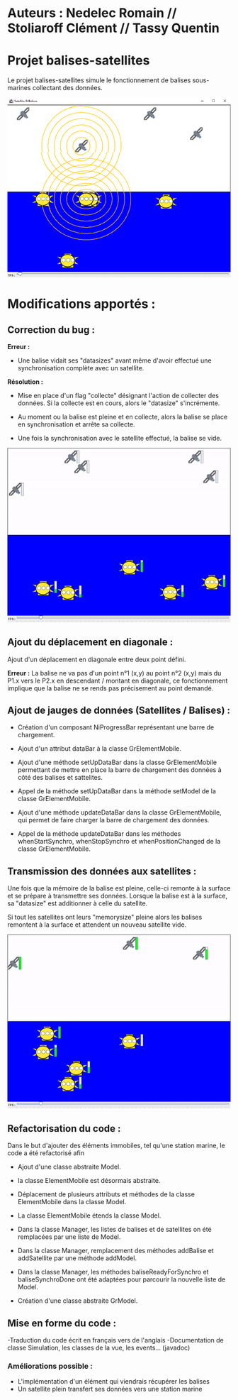 
# Auteurs : Nedelec Romain // Stoliaroff Clément // Tassy Quentin

# Projet balises-satellites
Le projet balises-satellites simule le fonctionnement de balises sous-marines collectant des données.

![alt text](./screenshots/ancienneVersion.png "img1")

# Modifications apportés :
## Correction du bug : 

**Erreur :**

- Une balise vidait ses "datasizes" avant même d'avoir effectué une synchronisation complète avec un satellite.

**Résolution :**

- Mise en place d'un flag "collecte" désignant l'action de collecter des données. Si la collecte est en cours, alors le "datasize" s'incrémente.

- Au moment ou la balise est pleine et en collecte, alors la balise se place en synchronisation et arrête sa collecte. 

- Une fois la synchronisation avec le satellite effectué, la balise se vide.

![alt text](./screenshots/satellites-balises.gif "img2")

## Ajout du déplacement en diagonale :
Ajout d'un déplacement en diagonale entre deux point défini.

**Erreur :**
La balise ne va pas d'un point n°1 (x,y) au point n°2 (x,y) mais du P1.x vers le P2.x en descendant / montant en diagonale, ce fonctionnement implique que la balise ne se rends pas précisement au point demandé.

## Ajout de jauges de données (Satellites / Balises) :

- Création d'un composant NiProgressBar représentant une barre de chargement.

- Ajout d'un attribut dataBar à la classe GrElementMobile.

- Ajout d'une méthode setUpDataBar dans la classe GrElementMobile permettant de mettre en place la barre de chargement des données à côté des balises et sattelites.

- Appel de la méthode setUpDataBar dans la méthode setModel de la classe GrElementMobile.

- Ajout d'une méthode updateDataBar dans la classe GrElementMobile, qui permet de faire charger la barre de chargement des données.

- Appel de la méthode updateDataBar dans les méthodes whenStartSynchro, whenStopSynchro et whenPositionChanged de la classe GrElementMobile.

## Transmission des données aux satellites :
Une fois que la mémoire de la balise est pleine, celle-ci remonte à la surface et se prépare à transmettre ses données. Lorsque la balise est à la surface, sa "datasize" est additionner à celle du satellite.

Si tout les satellites ont leurs "memorysize" pleine alors les balises remontent à la surface et attendent un nouveau satellite vide. 

![alt text](./screenshots/fullmemory.gif "img3")

## Refactorisation du code :

Dans le but d'ajouter des éléments immobiles, tel qu'une station marine,  le code a été refactorisé afin

- Ajout d'une classe abstraite Model.

- la classe ElementMobile est désormais abstraite.

- Déplacement de plusieurs attributs et méthodes de la classe ElementMobile dans la classe Model.

- La classe ElementMobile étends la classe Model.

- Dans la classe Manager, les listes de balises et de satellites on été remplacées par une liste de Model.

- Dans la classe Manager, remplacement des méthodes addBalise et addSatellite par une méthode addModel.

- Dans la classe Manager, les méthodes baliseReadyForSynchro et baliseSynchroDone ont été adaptées pour parcourir la nouvelle liste de Model.

- Création d'une classe abstraite GrModel.

## Mise en forme du code :
-Traduction du code écrit en français vers de l'anglais
-Documentation de classe Simulation, les classes de la vue, les events... (javadoc)

### Améliorations possible :
- L'implémentation d'un élément qui viendrais récupérer les balises
- Un satellite plein transfert ses données vers une station marine
